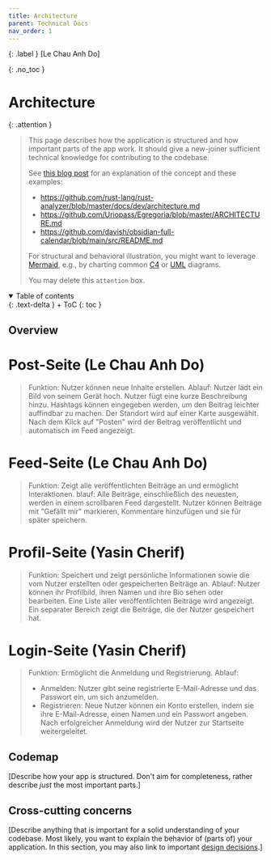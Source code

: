 ```yaml
---
title: Architecture
parent: Technical Docs
nav_order: 1
---
```


{: .label }
[Le Chau Anh Do]

{: .no_toc }
# Architecture

{: .attention }
> This page describes how the application is structured and how important parts of the app work. It should give a new-joiner sufficient technical knowledge for contributing to the codebase.
> 
> See [this blog post](https://matklad.github.io/2021/02/06/ARCHITECTURE.md.html) for an explanation of the concept and these examples:
>
> + <https://github.com/rust-lang/rust-analyzer/blob/master/docs/dev/architecture.md>
> + <https://github.com/Uriopass/Egregoria/blob/master/ARCHITECTURE.md>
> + <https://github.com/davish/obsidian-full-calendar/blob/main/src/README.md>
> 
> For structural and behavioral illustration, you might want to leverage [Mermaid](../ui-components.md), e.g., by charting common [C4](https://c4model.com/) or [UML](https://www.omg.org/spec/UML) diagrams.
> 
>
> You may delete this `attention` box.

<details open markdown="block">
{: .text-delta }
<summary>Table of contents</summary>
+ ToC
{: toc }
</details>

## Overview

# Post-Seite (Le Chau Anh Do)
>Funktion: Nutzer können neue Inhalte erstellen.
>Ablauf:
>Nutzer lädt ein Bild von seinem Gerät hoch.
>Nutzer fügt eine kurze Beschreibung hinzu.
>Hashtags können eingegeben werden, um den Beitrag leichter auffindbar zu machen.
>Der Standort wird auf einer Karte ausgewählt.
>Nach dem Klick auf "Posten" wird der Beitrag veröffentlicht und automatisch im Feed angezeigt.
# Feed-Seite (Le Chau Anh Do)
>Funktion: Zeigt alle veröffentlichten Beiträge an und ermöglicht Interaktionen.
>blauf:
>Alle Beiträge, einschließlich des neuesten, werden in einem scrollbaren Feed dargestellt.
>Nutzer können Beiträge mit "Gefällt mir" markieren, Kommentare hinzufügen und sie für später speichern.
# Profil-Seite (Yasin Cherif)
>Funktion: Speichert und zeigt persönliche Informationen sowie die vom Nutzer erstellten oder gespeicherten Beiträge an.
>Ablauf:
>Nutzer können ihr Profilbild, ihren Namen und ihre Bio sehen oder bearbeiten.
>Eine Liste aller veröffentlichten Beiträge wird angezeigt.
>Ein separater Bereich zeigt die Beiträge, die der Nutzer gespeichert hat.
# Login-Seite (Yasin Cherif)
>Funktion: Ermöglicht die Anmeldung und Registrierung.
>Ablauf:
> - Anmelden:
>Nutzer gibt seine registrierte E-Mail-Adresse und das Passwort ein, um sich anzumelden.
> - Registrieren:
Neue Nutzer können ein Konto erstellen, indem sie ihre E-Mail-Adresse, einen Namen und ein Passwort angeben.
Nach erfolgreicher Anmeldung wird der Nutzer zur Startseite weitergeleitet.

## Codemap

[Describe how your app is structured. Don't aim for completeness, rather describe *just* the most important parts.]

## Cross-cutting concerns

[Describe anything that is important for a solid understanding of your codebase. Most likely, you want to explain the behavior of (parts of) your application. In this section, you may also link to important [design decisions](../design-decisions.md).]
